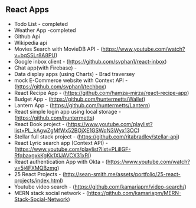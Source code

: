 
## React Apps

- Todo List - completed
- Weather App -completed
- Github Api 
- Wikipedia api
- Movies Search with MovieDB API - (https://www.youtube.com/watch?v=bqSSLr8A8PU)
- Google inbox client - (https://github.com/svphan1/react-inbox)
- Chat app(with Firebase) - 
- Data display apps (using Charts) - Brad traversey
- mock E-Commerce website with Context API - (https://github.com/svphan1/techbox)
- React Recipe App - (https://github.com/hamza-mirza/react-recipe-app)
- Budget App - (https://github.com/huntermetts/Wallet)
- Lantern App - (https://github.com/huntermetts/Lantern)
- React simple login app using local storage -(https://github.com/huntermetts)
- React Book project - (https://www.youtube.com/playlist?list=PL_kAgwZgMfWx52BOjXE1GSWqN3Wyx13OC)
- Stellar full stack project - (https://github.com/ritabradley/stellar-api)
- React Lyric search app (Context API) - (https://www.youtube.com/playlist?list=PLillGF-RfqbaxgxkKgKk1XlJAVCX31xRI)
- React authentication App with Okta - (https://www.youtube.com/watch?v=5j4FXMQBzmg)
- 25 React Projects - (http://sean-smith.me/assets/portfolio/25-react-projects/index.html)
- Youtube video search - (https://github.com/kamariapm/video-search/)
- MERN stack social network - (https://github.com/kamariapm/MERN-Stack-Social-Network) 

